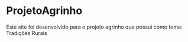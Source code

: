 # ProjetoAgrinho
Este site foi desenvolvido para o projeto agrinho que possui como tema: Tradições Rurais
